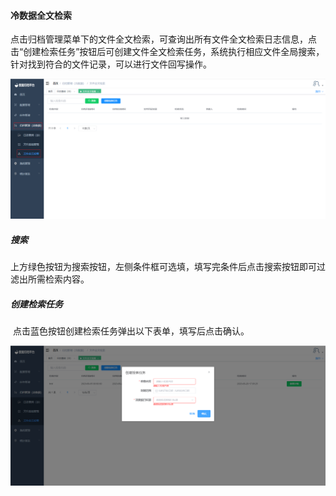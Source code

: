 

#### 			冷数据全文检索

​		点击归档管理菜单下的文件全文检索，可查询出所有文件全文检索日志信息，点击“创建检索任务”按钮后可创建文件全文检索任务，系统执行相应文件全局搜索，针对找到符合的文件记录，可以进行文件回写操作。

![image-20230620170814233](../../images/whaleal-data/image-20230620170814233.png)

##### 				搜索

​	上方绿色按钮为搜索按钮，左侧条件框可选填，填写完条件后点击搜索按钮即可过滤出所需检索内容。

##### 				创建检索任务

​	点击蓝色按钮创建检索任务弹出以下表单，填写后点击确认。

![image-20230620171123012](../../images/whaleal-data/image-20230620171123012.png)


